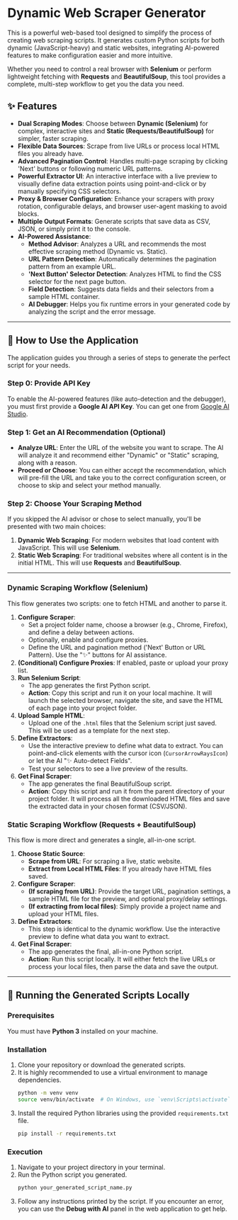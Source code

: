 # Dynamic Web Scraper Generator

This is a powerful web-based tool designed to simplify the process of creating web scraping scripts. It generates custom Python scripts for both dynamic (JavaScript-heavy) and static websites, integrating AI-powered features to make configuration easier and more intuitive.

Whether you need to control a real browser with **Selenium** or perform lightweight fetching with **Requests** and **BeautifulSoup**, this tool provides a complete, multi-step workflow to get you the data you need.

## ✨ Features

- **Dual Scraping Modes**: Choose between **Dynamic (Selenium)** for complex, interactive sites and **Static (Requests/BeautifulSoup)** for simpler, faster scraping.
- **Flexible Data Sources**: Scrape from live URLs or process local HTML files you already have.
- **Advanced Pagination Control**: Handles multi-page scraping by clicking 'Next' buttons or following numeric URL patterns.
- **Powerful Extractor UI**: An interactive interface with a live preview to visually define data extraction points using point-and-click or by manually specifying CSS selectors.
- **Proxy & Browser Configuration**: Enhance your scrapers with proxy rotation, configurable delays, and browser user-agent masking to avoid blocks.
- **Multiple Output Formats**: Generate scripts that save data as CSV, JSON, or simply print it to the console.
- **AI-Powered Assistance**:
    - **Method Advisor**: Analyzes a URL and recommends the most effective scraping method (Dynamic vs. Static).
    - **URL Pattern Detection**: Automatically determines the pagination pattern from an example URL.
    - **'Next Button' Selector Detection**: Analyzes HTML to find the CSS selector for the next page button.
    - **Field Detection**: Suggests data fields and their selectors from a sample HTML container.
    - **AI Debugger**: Helps you fix runtime errors in your generated code by analyzing the script and the error message.

---

## 🚀 How to Use the Application

The application guides you through a series of steps to generate the perfect script for your needs.

### Step 0: Provide API Key

To enable the AI-powered features (like auto-detection and the debugger), you must first provide a **Google AI API Key**. You can get one from [Google AI Studio](https://aistudio.google.com/app/apikey).

### Step 1: Get an AI Recommendation (Optional)

- **Analyze URL**: Enter the URL of the website you want to scrape. The AI will analyze it and recommend either "Dynamic" or "Static" scraping, along with a reason.
- **Proceed or Choose**: You can either accept the recommendation, which will pre-fill the URL and take you to the correct configuration screen, or choose to skip and select your method manually.

### Step 2: Choose Your Scraping Method

If you skipped the AI advisor or chose to select manually, you'll be presented with two main choices:

1.  **Dynamic Web Scraping**: For modern websites that load content with JavaScript. This will use **Selenium**.
2.  **Static Web Scraping**: For traditional websites where all content is in the initial HTML. This will use **Requests** and **BeautifulSoup**.

---

### Dynamic Scraping Workflow (Selenium)

This flow generates two scripts: one to fetch HTML and another to parse it.

1.  **Configure Scraper**:
    - Set a project folder name, choose a browser (e.g., Chrome, Firefox), and define a delay between actions.
    - Optionally, enable and configure proxies.
    - Define the URL and pagination method ('Next' Button or URL Pattern). Use the "✨" buttons for AI assistance.
2.  **(Conditional) Configure Proxies**: If enabled, paste or upload your proxy list.
3.  **Run Selenium Script**:
    - The app generates the first Python script.
    - **Action**: Copy this script and run it on your local machine. It will launch the selected browser, navigate the site, and save the HTML of each page into your project folder.
4.  **Upload Sample HTML**:
    - Upload one of the `.html` files that the Selenium script just saved. This will be used as a template for the next step.
5.  **Define Extractors**:
    - Use the interactive preview to define what data to extract. You can point-and-click elements with the cursor icon (`CursorArrowRaysIcon`) or let the AI "✨ Auto-detect Fields".
    - Test your selectors to see a live preview of the results.
6.  **Get Final Scraper**:
    - The app generates the final BeautifulSoup script.
    - **Action**: Copy this script and run it from the parent directory of your project folder. It will process all the downloaded HTML files and save the extracted data in your chosen format (CSV/JSON).

### Static Scraping Workflow (Requests + BeautifulSoup)

This flow is more direct and generates a single, all-in-one script.

1.  **Choose Static Source**:
    - **Scrape from URL**: For scraping a live, static website.
    - **Extract from Local HTML Files**: If you already have HTML files saved.
2.  **Configure Scraper**:
    - **(If scraping from URL)**: Provide the target URL, pagination settings, a sample HTML file for the preview, and optional proxy/delay settings.
    - **(If extracting from local files)**: Simply provide a project name and upload your HTML files.
3.  **Define Extractors**:
    - This step is identical to the dynamic workflow. Use the interactive preview to define what data you want to extract.
4.  **Get Final Scraper**:
    - The app generates the final, all-in-one Python script.
    - **Action**: Run this script locally. It will either fetch the live URLs or process your local files, then parse the data and save the output.

---

## 🐍 Running the Generated Scripts Locally

### Prerequisites

You must have **Python 3** installed on your machine.

### Installation

1.  Clone your repository or download the generated scripts.
2.  It is highly recommended to use a virtual environment to manage dependencies.
    ```bash
    python -m venv venv
    source venv/bin/activate  # On Windows, use `venv\Scripts\activate`
    ```
3.  Install the required Python libraries using the provided `requirements.txt` file.
    ```bash
    pip install -r requirements.txt
    ```

### Execution

1.  Navigate to your project directory in your terminal.
2.  Run the Python script you generated.
    ```bash
    python your_generated_script_name.py
    ```
3.  Follow any instructions printed by the script. If you encounter an error, you can use the **Debug with AI** panel in the web application to get help.